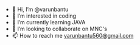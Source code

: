 - 👋 Hi, I’m @varunbantu
- 👀 I’m interested in coding
- 🌱 I’m currently learning JAVA
- 💞️ I’m looking to collaborate on MNC's
- 📫 How to reach me varunbantu560@gmail.com

<!---
varunbantu/varunbantu is a ✨ special ✨ repository because its `README.md` (this file) appears on your GitHub profile.
You can click the Preview link to take a look at your changes.
--->
